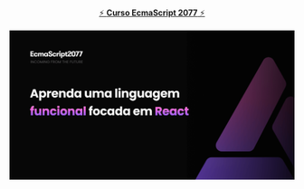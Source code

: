 <p align="center">
 <a href="https://es77.dev"> ⚡ <strong> Curso EcmaScript 2077</strong> ⚡ </a>
 <br>
 <br>
 <img src="./cover.png" >
</p>
